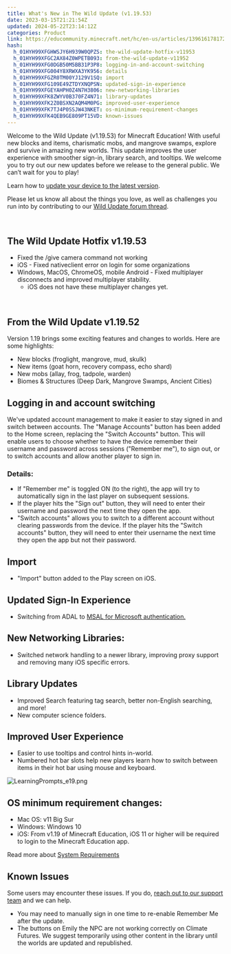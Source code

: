 ```yaml
---
title: What's New in The Wild Update (v1.19.53)
date: 2023-03-15T21:21:54Z
updated: 2024-05-22T23:14:12Z
categories: Product
link: https://educommunity.minecraft.net/hc/en-us/articles/13961617817236-What-s-New-in-The-Wild-Update-v1-19-53
hash:
  h_01HYH99XFGHWSJY6H939W0QPZS: the-wild-update-hotfix-v11953
  h_01HYH99XFGC2AX84Z0WPETB093: from-the-wild-update-v11952
  h_01HYH99XFG0DGB50M5BB31P3P8: logging-in-and-account-switching
  h_01HYH99XFG004Y8XRWXA3YK956: details
  h_01HYH99XFGZR0TM00YJ129V1SQ: import
  h_01HYH99XFG109E49ZTDYXNQPSN: updated-sign-in-experience
  h_01HYH99XFGEYAHPH0Z4N7H3806: new-networking-libraries
  h_01HYH99XFK8ZWYV0B370FZ4N71: library-updates
  h_01HYH99XFK2Z0BSXN2AQM4M0PG: improved-user-experience
  h_01HYH99XFK7TJ4P0SSJW43NKET: os-minimum-requirement-changes
  h_01HYH99XFK4QEB9GE809PT15VD: known-issues
---
```


Welcome to the Wild Update (v1.19.53) for Minecraft Education! With useful new blocks and items, charismatic mobs, and mangrove swamps, explore and survive in amazing new worlds. This update improves the user experience with smoother sign-in, library search, and tooltips. We welcome you to try out our new updates before we release to the general public. We can’t wait for you to play!

Learn how to [update your device to the latest version](https://aka.ms/MEEUpdate).

Please let us know all about the things you love, as well as challenges you run into by contributing to our [Wild Update forum thread](https://aka.ms/MEWildUpdateFeedback).  

 

## The Wild Update Hotfix v1.19.53

- Fixed the /give camera command not working
- iOS - Fixed nativeclient error on login for some organizations
- Windows, MacOS, ChromeOS, mobile Android - Fixed multiplayer disconnects and improved multiplayer stability. 
  - iOS does not have these multiplayer changes yet.

 

## From the Wild Update v1.19.52

Version 1.19 brings some exciting features and changes to worlds. Here are some highlights:

- New blocks (froglight, mangrove, mud, skulk)
- New items (goat horn, recovery compass, echo shard)
- New mobs (allay, frog, tadpole, warden)
- Biomes & Structures (Deep Dark, Mangrove Swamps, Ancient Cities)

## Logging in and account switching

We've updated account management to make it easier to stay signed in and switch between accounts. The "Manage Accounts" button has been added to the Home screen, replacing the "Switch Accounts" button. This will enable users to choose whether to have the device remember their username and password across sessions ("Remember me"), to sign out, or to switch accounts and allow another player to sign in.

### Details:

- If "Remember me" is toggled ON (to the right), the app will try to automatically sign in the last player on subsequent sessions.
- If the player hits the "Sign out" button, they will need to enter their username and password the next time they open the app.
- "Switch accounts" allows you to switch to a different account without clearing passwords from the device. If the player hits the "Switch accounts" button, they will need to enter their username the next time they open the app but not their password.

## Import

- "Import" button added to the Play screen on iOS.

## Updated Sign-In Experience

- Switching from ADAL to [MSAL for Microsoft authentication.](https://learn.microsoft.com/en-us/azure/active-directory/develop/msal-overview)

## New Networking Libraries: 

- Switched network handling to a newer library, improving proxy support and removing many iOS specific errors.

## Library Updates

- Improved Search featuring tag search, better non-English searching, and more!
- New computer science folders.

## Improved User Experience

- Easier to use tooltips and control hints in-world.
- Numbered hot bar slots help new players learn how to switch between items in their hot bar using mouse and keyboard.

![LearningPrompts_e19.png](https://educommunity.minecraft.net/hc/article_attachments/13987355157396)

## OS minimum requirement changes:

- Mac OS: v11 Big Sur
- Windows: Windows 10
- iOS: From v1.19 of Minecraft Education, iOS 11 or higher will be required to login to the Minecraft Education app.

Read more about [System Requirements](../Get-Started/System-Requirements.md)

## Known Issues

Some users may encounter these issues. If you do, [reach out to our support team](https://aka.ms/MEE_New_Request) and we can help. 

- You may need to manually sign in one time to re-enable Remember Me after the update.
- The buttons on Emily the NPC are not working correctly on Climate Futures. We suggest temporarily using other content in the library until the worlds are updated and republished.
